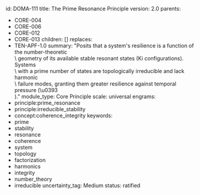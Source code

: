 id: DOMA-111
title: The Prime Resonance Principle
version: 2.0
parents:
- CORE-004
- CORE-006
- CORE-012
- CORE-013
children: []
replaces:
- TEN-APF-1.0
summary: "Posits that a system's resilience is a function of the number-theoretic\
  \ geometry of its available stable resonant states (Ki configurations). Systems\
  \ with a prime number of states are topologically irreducible and lack harmonic\
  \ failure modes, granting them greater resilience against temporal pressure (\u0393\
  )."
module_type: Core Principle
scale: universal
engrams:
- principle:prime_resonance
- principle:irreducible_stability
- concept:coherence_integrity
keywords:
- prime
- stability
- resonance
- coherence
- system
- topology
- factorization
- harmonics
- integrity
- number_theory
- irreducible
uncertainty_tag: Medium
status: ratified